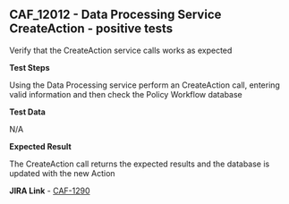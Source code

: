 ## CAF_12012 - Data Processing Service CreateAction - positive tests ##

Verify that the CreateAction service calls works as expected

**Test Steps**

Using the Data Processing service perform an CreateAction call, entering valid information and then check the Policy Workflow database

**Test Data**

N/A

**Expected Result**

The CreateAction call returns the expected results and the database is updated with the new Action

**JIRA Link** - [CAF-1290](https://jira.autonomy.com/browse/CAF-1290)
